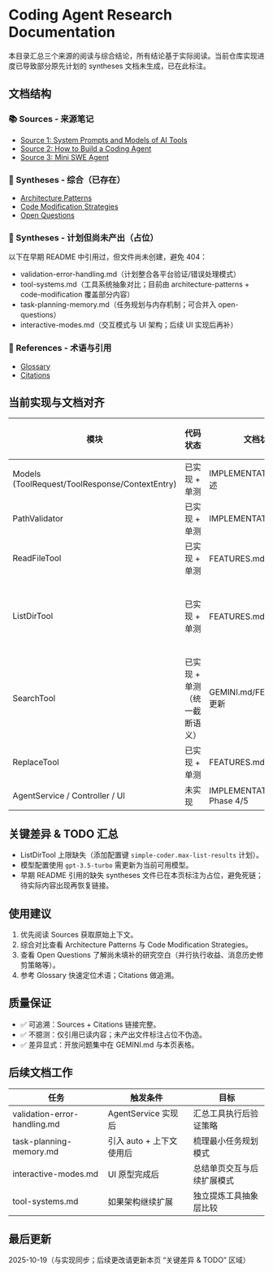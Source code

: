 # Coding Agent Research Documentation

本目录汇总三个来源的阅读与综合结论，所有结论基于实际阅读。当前仓库实现进度已导致部分原先计划的 syntheses 文档未生成，已在此标注。

## 文档结构

### 📚 Sources - 来源笔记
- [Source 1: System Prompts and Models of AI Tools](./sources/notes-system-prompts.md)
- [Source 2: How to Build a Coding Agent](./sources/notes-coding-agent.md)
- [Source 3: Mini SWE Agent](./sources/notes-mini-swe-agent.md)

### 🔄 Syntheses - 综合（已存在）
- [Architecture Patterns](./syntheses/architecture-patterns.md)
- [Code Modification Strategies](./syntheses/code-modification.md)
- [Open Questions](./syntheses/open-questions.md)

### 🔄 Syntheses - 计划但尚未产出（占位）
以下在早期 README 中引用过，但文件尚未创建，避免 404：
- validation-error-handling.md（计划整合各平台验证/错误处理模式）
- tool-systems.md（工具系统抽象对比；目前由 architecture-patterns + code-modification 覆盖部分内容）
- task-planning-memory.md（任务规划与内存机制；可合并入 open-questions）
- interactive-modes.md（交互模式与 UI 架构；后续 UI 实现后再补）

### 📖 References - 术语与引用
- [Glossary](./references/glossary.md)
- [Citations](./references/citations.md)

## 当前实现与文档对齐
| 模块 | 代码状态 | 文档状态 | 差异/待补 |
|------|----------|----------|-----------|
| Models (ToolRequest/ToolResponse/ContextEntry) | 已实现 + 单测 | IMPLEMENTATION.md 描述 | 对齐 |
| PathValidator | 已实现 + 单测 | IMPLEMENTATION.md | 对齐 |
| ReadFileTool | 已实现 + 单测 | FEATURES.md 描述 | 对齐 |
| ListDirTool | 已实现 + 单测 | FEATURES.md 声明需上限 | 缺少结果上限（开放问题） |
| SearchTool | 已实现 + 单测（统一截断语义） | GEMINI.md/FEATURES.md 更新 | 文档已修正旧不一致 |
| ReplaceTool | 已实现 + 单测 | FEATURES.md | 对齐 |
| AgentService / Controller / UI | 未实现 | IMPLEMENTATION.md Phase 4/5 | 待开发 |

## 关键差异 & TODO 汇总
- ListDirTool 上限缺失（添加配置键 `simple-coder.max-list-results` 计划）。
- 模型配置使用 `gpt-3.5-turbo` 需更新为当前可用模型。
- 早期 README 引用的缺失 syntheses 文件已在本页标注为占位，避免死链；待实际内容出现再恢复链接。

## 使用建议
1. 优先阅读 Sources 获取原始上下文。
2. 综合对比查看 Architecture Patterns 与 Code Modification Strategies。
3. 查看 Open Questions 了解尚未填补的研究空白（并行执行收益、消息历史修剪策略等）。
4. 参考 Glossary 快速定位术语；Citations 做追溯。

## 质量保证
- ✅ 可追溯：Sources + Citations 链接完整。
- ✅ 不臆测：仅引用已读内容；未产出文件标注占位不伪造。
- ✅ 差异显式：开放问题集中在 GEMINI.md 与本页表格。

## 后续文档工作
| 任务 | 触发条件 | 目标 |
|------|----------|------|
| validation-error-handling.md | AgentService 实现后 | 汇总工具执行后验证策略 |
| task-planning-memory.md | 引入 auto + 上下文使用后 | 梳理最小任务规划模式 |
| interactive-modes.md | UI 原型完成后 | 总结单页交互与后续扩展模式 |
| tool-systems.md | 如果架构继续扩展 | 独立提炼工具抽象层比较 |

## 最后更新
2025-10-19（与实现同步；后续更改请更新本页 “关键差异 & TODO” 区域）